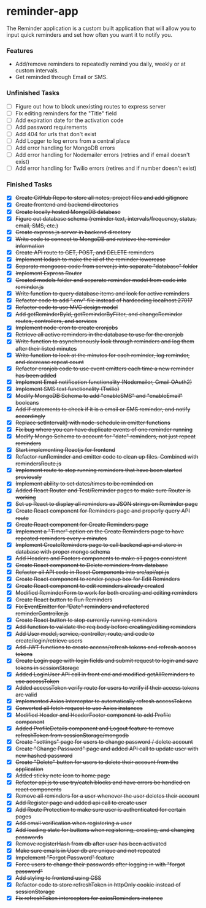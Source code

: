 # reminder-app

The Reminder application is a custom built application that will allow you to input quick reminders and set how often you want it to notify you. 

### Features
- Add/remove reminders to repeatedly remind you daily, weekly or at custom intervals.
- Get reminded through Email or SMS. 


### Unfinished Tasks
- [ ] Figure out how to block unexisting routes to express server 
- [ ] Fix editing reminders for the "Title" field
- [ ] Add expiration date for the activation code 
- [ ] Add password requirements 
- [ ] Add 404 for urls that don't exist 
- [ ] Add Logger to log errors from a central place
- [ ] Add error handling for MongoDB errors 
- [ ] Add error handling for Nodemailer errors (retries and if email doesn't exist)
- [ ] Add error handling for Twilio errors (retires and if number doesn't exist)

### Finished Tasks
- [x] ~~Create GitHub Repo to store all notes, project files and add gitignore~~
- [x] ~~Create frontend and backend directories~~
- [x] ~~Create locally hosted MongoDB database~~
- [x] ~~Figure out database schema (reminder text, intervals/frequency, status, email, SMS, etc.)~~
- [x] ~~Create express.js server in backend directory~~
- [x] ~~Write code to connect to MongoDB and retrieve the reminder information~~
- [x] ~~Create API route to GET, POST, and DELETE reminders~~
- [x] ~~Implement lodash to make the id of the reminder lowercase~~
- [x] ~~Separate mongoose code from server.js into separate "database" folder~~
- [x] ~~Implement Express Router~~
- [x] ~~Created models folder and separate reminder model from code into reminder.js~~
- [x] ~~Write function to query database items and look for active reminders~~
- [x] ~~Refactor code to add ".env" file instead of hardcoding localhost:27017~~
- [x] ~~Refactor code to use MVC design model~~
- [x] ~~Add getReminderById, getReminderByFilter, and changeReminder routes, controllers, and services~~
- [x] ~~Implement node-cron to create cronjobs~~
- [x] ~~Retrieve all active reminders in the database to use for the cronjob~~ 
- [x] ~~Write function to asynchronously look through reminders and log them after their listed minutes~~ 
- [x] ~~Write function to look at the minutes for each reminder, log reminder, and decrease repeat count~~
- [x] ~~Refactor cronjob code to use event emitters each time a new reminder has been added~~
- [x] ~~Implement Email notification functionality (Nodemailer, Gmail OAuth2)~~
- [x] ~~Implement SMS text functionality (Twilio)~~
- [x] ~~Modify MongoDB Schema to add "enableSMS" and "enableEmail" booleans~~
- [x] ~~Add If statements to check if it is a email or SMS reminder, and notify accordingly~~
- [x] ~~Replace setInterval() with node-schedule in emitter functions~~
- [x] ~~Fix bug where you can have duplicate events of one reminder running~~
- [x] ~~Modify Mongo Schema to account for "date" reminders, not just repeat reminders~~
- [x] ~~Start implementing Reactjs for frontend~~
- [x] ~~Refactor runReminder and emitter code to clean up files. Combined with remindersRoute.js~~
- [x] ~~Implement route to stop running reminders that have been started previously~~
- [x] ~~Implement ability to set dates/times to be reminded on~~
- [x] ~~Added React Router and Test/Reminder pages to make sure Router is working~~
- [x] ~~Set up React to display all reminders as JSON strings on Reminder page~~
- [x] ~~Create React component for Reminders page and properly query API route~~
- [x] ~~Create React component for Create Reminders page~~
- [x] ~~Implement a "Timer" option on the Create Reminders page to have repeated reminders every x minutes~~
- [x] ~~Implement CreateReminders page to call backend api and store in database with proper mongo schema~~
- [x] ~~Add Headers and Footers components to make all pages consistent~~
- [x] ~~Create React component to Delete reminders from database~~
- [x] ~~Refactor all API code in React Components into src/api/api.js~~
- [x] ~~Create React component to render popup box for Edit Reminders~~
- [x] ~~Create React component to edit reminders already created~~
- [x] ~~Modified ReminderForm to work for both creating and editing reminders~~
- [x] ~~Create React button to Run Reminders~~ 
- [x] ~~Fix EventEmitter for "Date" reminders and refactored reminderController.js~~
- [x] ~~Create React button to stop currently running reminders~~
- [x] ~~Add function to validate the req.body before creating/editing reminders~~
- [x] ~~Add User model, service, controller, route, and code to create/login/retrieve users~~
- [x] ~~Add JWT functions to create access/refresh tokens and refresh access tokens~~ 
- [x] ~~Create Login page with login fields and submit request to login and save tokens in sessionStorage~~
- [x] ~~Added LoginUser API call in front end and modified getAllReminders to use accessToken~~ 
- [x] ~~Added accessToken verify route for users to verify if their access tokens are valid~~
- [x] ~~Implemented Axios Interceptor to automatically refresh accessTokens~~
- [x] ~~Converted all fetch request to use Axios instances~~
- [x] ~~Modified Header and HeaderFooter component to add Profile component~~
- [x] ~~Added ProfileDetails component and Logout feature to remove refreshToken from sessionStorage/mongodb~~
- [x] ~~Create "settings" page for users to change password / delete account~~
- [x] ~~Create "Change Password" page and added API call to update user with new hashed password~~
- [x] ~~Create "Delete" button for users to delete their account from the application~~
- [x] ~~Added sticky note icon to home page~~
- [x] ~~Refactor api.js to use try/catch blocks and have errors be handled on react components~~
- [x] ~~Remove all reminders for a user whenever the user deletes their account~~
- [x] ~~Add Register page and added api call to create user~~
- [x] ~~Add Route Protection to make sure user is authenticated for certain pages~~
- [x] ~~Add email verification when registering a user~~
- [x] ~~Add loading state for buttons when registering, creating, and changing passwords~~
- [x] ~~Remove registerHash from db after user has been activated~~
- [x] ~~Make sure emails in User db are unique and not repeated~~
- [x] ~~Impelement "Forgot Password" feature~~
- [x] ~~Force users to change their passwords after logging in with "forgot password"~~
- [x] ~~Add styling to frontend using CSS~~
- [x] ~~Refactor code to store refreshToken in httpOnly cookie instead of sessionStorage~~
- [x] ~~Fix refreshToken interceptors for axiosReminders instance~~
